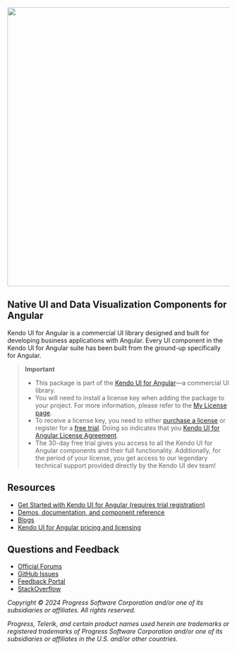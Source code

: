 <a href="https://www.telerik.com/kendo-angular-ui/" target="_blank">
<img width="631" src="https://www.telerik.com/kendo-angular-ui/npm-banner.svg">
</a>

## Native UI and Data Visualization Components for Angular

Kendo UI for Angular is a commercial UI library designed and built for developing business applications with Angular. Every UI component in the Kendo UI for Angular suite has been built from the ground-up specifically for Angular.

> **Important**
> * This package is part of the [Kendo UI for Angular](https://www.telerik.com/kendo-angular-ui/)&mdash;a commercial UI library.
> * You will need to install a license key when adding the package to your project. For more information, please refer to the [My License page](https://www.telerik.com/kendo-angular-ui/my-license/).
> * To receive a license key, you need to either [purchase a license](https://www.telerik.com/purchase/kendo-ui/) or register for a [free trial](https://www.telerik.com/download-login-v2-kendo-angular-ui). Doing so indicates that you [Kendo UI for Angular License Agreement](https://www.telerik.com/purchase/license-agreement/kendo-ui).
> * The 30-day free trial gives you access to all the Kendo UI for Angular components and their full functionality. Additionally, for the period of your license, you get access to our legendary technical support provided directly by the Kendo UI dev team!

## Resources

* [Get Started with Kendo UI for Angular (requires trial registration)](https://www.telerik.com/kendo-angular-ui/getting-started)
* [Demos, documentation, and component reference](https://www.telerik.com/kendo-angular-ui/components)
* [Blogs](http://www.telerik.com/blogs/kendo-ui)
* [Kendo UI for Angular pricing and licensing](https://www.telerik.com/purchase/kendo-ui)

## Questions and Feedback

* [Official Forums](https://www.telerik.com/forums/kendo-angular-ui)
* [GitHub Issues](https://github.com/telerik/kendo-angular/issues)
* [Feedback Portal](https://feedback.telerik.com/kendo-angular-ui)
* [StackOverflow](https://stackoverflow.com/questions/tagged/kendo-ui-angular2)

*Copyright © 2024 Progress Software Corporation and/or one of its subsidiaries or affiliates. All rights reserved.*

*Progress, Telerik, and certain product names used herein are trademarks or registered trademarks of Progress Software Corporation and/or one of its subsidiaries or affiliates in the U.S. and/or other countries.*
